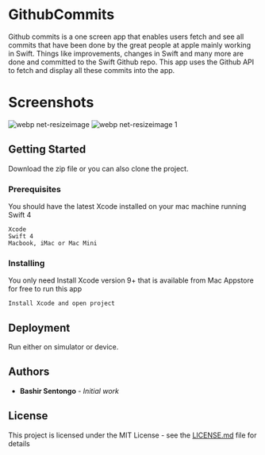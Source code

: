 # GithubCommits

Github commits is a one screen app that enables users fetch and see all commits that have been done by the great people at apple mainly working in Swift. Things like improvements, changes in Swift and many more are done and committed to the Swift Github repo. This app uses the Github API to fetch and display all these commits into the app.

# Screenshots

![webp net-resizeimage](https://user-images.githubusercontent.com/16119772/37594645-b5408b4c-2b6d-11e8-9817-e9cb97d558cc.png)
![webp net-resizeimage 1](https://user-images.githubusercontent.com/16119772/37594802-30dbd5ae-2b6e-11e8-9fdf-32275acde203.png)

## Getting Started

Download the zip file or you can also clone the project.

### Prerequisites

You should have the latest Xcode installed on your mac machine running Swift 4

```
Xcode
Swift 4
Macbook, iMac or Mac Mini
```

### Installing

You only need Install Xcode version 9+ that is available from Mac Appstore for free to run this app

```
Install Xcode and open project
```

## Deployment

Run either on simulator or device.


## Authors

* **Bashir Sentongo** - *Initial work*

## License

This project is licensed under the MIT License - see the [LICENSE.md](LICENSE.md) file for details


